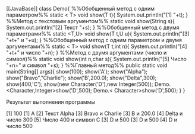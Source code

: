 [[JavaBase]]
class Demo{
%%Обобщенный метод с одним параметром%%
	static < T> void show(T t){
		System.out.println("[1] "+t);
	}
%%Метод с текстовым аргументом%%
	static void show(String s){
		System.out.println("[2] Текст "+s);
	}
%%Обобщенный метод с двумя параметрами%%
	static <T,U> void show(T t,U u){
		System.out.println("[3] "+t+" и "+u);
	}
%%Обобщенный метод с одним параметром и двумя аргументами%%
	static < T> void show(T t,int n){
		System.out.println("[4] "+t+" и число "+n);
	}
%%Метод с двумя аргументами (число и символ)%%
	static void show(int n,char s){
		System.out.println("[5] Число "+n+" и символ "+s);
	}
%%Главный метод%%
	public static void main(String[] args){
		show(100);
		show('A');
		show("Alpha");
		show("Bravo","Charlie");
		show('B',200.0);
		show("Delta",300);
		show(400,'C');
		show(new Character('D'),new Integer(500));
		Demo.<Character,Integer>show('D',500);
		Demo.< Character>show(‘D',500);
	}
}

Результат выполнения программы

[1] 100
[1] A
[2] Текст Alpha
[3] Bravo и Charlie
[3] B и 200.0
[4] Delta и число 300
[5] Число 400 и символ C
[3] D и 500
[3] D и 500
[4] D и число 500